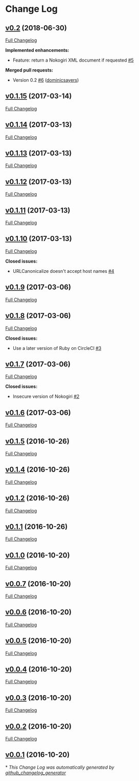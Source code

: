 # Change Log

## [v0.2](https://github.com/dominicsayers/url_canonicalize/tree/v0.2) (2018-06-30)
[Full Changelog](https://github.com/dominicsayers/url_canonicalize/compare/v0.1.15...v0.2)

**Implemented enhancements:**

- Feature: return a Nokogiri XML document if requested [\#5](https://github.com/dominicsayers/url_canonicalize/issues/5)

**Merged pull requests:**

- Version 0.2 [\#6](https://github.com/dominicsayers/url_canonicalize/pull/6) ([dominicsayers](https://github.com/dominicsayers))

## [v0.1.15](https://github.com/dominicsayers/url_canonicalize/tree/v0.1.15) (2017-03-14)
[Full Changelog](https://github.com/dominicsayers/url_canonicalize/compare/v0.1.14...v0.1.15)

## [v0.1.14](https://github.com/dominicsayers/url_canonicalize/tree/v0.1.14) (2017-03-13)
[Full Changelog](https://github.com/dominicsayers/url_canonicalize/compare/v0.1.13...v0.1.14)

## [v0.1.13](https://github.com/dominicsayers/url_canonicalize/tree/v0.1.13) (2017-03-13)
[Full Changelog](https://github.com/dominicsayers/url_canonicalize/compare/v0.1.12...v0.1.13)

## [v0.1.12](https://github.com/dominicsayers/url_canonicalize/tree/v0.1.12) (2017-03-13)
[Full Changelog](https://github.com/dominicsayers/url_canonicalize/compare/v0.1.11...v0.1.12)

## [v0.1.11](https://github.com/dominicsayers/url_canonicalize/tree/v0.1.11) (2017-03-13)
[Full Changelog](https://github.com/dominicsayers/url_canonicalize/compare/v0.1.10...v0.1.11)

## [v0.1.10](https://github.com/dominicsayers/url_canonicalize/tree/v0.1.10) (2017-03-13)
[Full Changelog](https://github.com/dominicsayers/url_canonicalize/compare/v0.1.9...v0.1.10)

**Closed issues:**

- URLCanonicalize doesn't accept host names [\#4](https://github.com/dominicsayers/url_canonicalize/issues/4)

## [v0.1.9](https://github.com/dominicsayers/url_canonicalize/tree/v0.1.9) (2017-03-06)
[Full Changelog](https://github.com/dominicsayers/url_canonicalize/compare/v0.1.8...v0.1.9)

## [v0.1.8](https://github.com/dominicsayers/url_canonicalize/tree/v0.1.8) (2017-03-06)
[Full Changelog](https://github.com/dominicsayers/url_canonicalize/compare/v0.1.7...v0.1.8)

**Closed issues:**

- Use a later version of Ruby on CircleCI [\#3](https://github.com/dominicsayers/url_canonicalize/issues/3)

## [v0.1.7](https://github.com/dominicsayers/url_canonicalize/tree/v0.1.7) (2017-03-06)
[Full Changelog](https://github.com/dominicsayers/url_canonicalize/compare/v0.1.6...v0.1.7)

**Closed issues:**

- Insecure version of Nokogiri [\#2](https://github.com/dominicsayers/url_canonicalize/issues/2)

## [v0.1.6](https://github.com/dominicsayers/url_canonicalize/tree/v0.1.6) (2017-03-06)
[Full Changelog](https://github.com/dominicsayers/url_canonicalize/compare/v0.1.5...v0.1.6)

## [v0.1.5](https://github.com/dominicsayers/url_canonicalize/tree/v0.1.5) (2016-10-26)
[Full Changelog](https://github.com/dominicsayers/url_canonicalize/compare/v0.1.4...v0.1.5)

## [v0.1.4](https://github.com/dominicsayers/url_canonicalize/tree/v0.1.4) (2016-10-26)
[Full Changelog](https://github.com/dominicsayers/url_canonicalize/compare/v0.1.2...v0.1.4)

## [v0.1.2](https://github.com/dominicsayers/url_canonicalize/tree/v0.1.2) (2016-10-26)
[Full Changelog](https://github.com/dominicsayers/url_canonicalize/compare/v0.1.1...v0.1.2)

## [v0.1.1](https://github.com/dominicsayers/url_canonicalize/tree/v0.1.1) (2016-10-26)
[Full Changelog](https://github.com/dominicsayers/url_canonicalize/compare/v0.1.0...v0.1.1)

## [v0.1.0](https://github.com/dominicsayers/url_canonicalize/tree/v0.1.0) (2016-10-20)
[Full Changelog](https://github.com/dominicsayers/url_canonicalize/compare/v0.0.7...v0.1.0)

## [v0.0.7](https://github.com/dominicsayers/url_canonicalize/tree/v0.0.7) (2016-10-20)
[Full Changelog](https://github.com/dominicsayers/url_canonicalize/compare/v0.0.6...v0.0.7)

## [v0.0.6](https://github.com/dominicsayers/url_canonicalize/tree/v0.0.6) (2016-10-20)
[Full Changelog](https://github.com/dominicsayers/url_canonicalize/compare/v0.0.5...v0.0.6)

## [v0.0.5](https://github.com/dominicsayers/url_canonicalize/tree/v0.0.5) (2016-10-20)
[Full Changelog](https://github.com/dominicsayers/url_canonicalize/compare/v0.0.4...v0.0.5)

## [v0.0.4](https://github.com/dominicsayers/url_canonicalize/tree/v0.0.4) (2016-10-20)
[Full Changelog](https://github.com/dominicsayers/url_canonicalize/compare/v0.0.3...v0.0.4)

## [v0.0.3](https://github.com/dominicsayers/url_canonicalize/tree/v0.0.3) (2016-10-20)
[Full Changelog](https://github.com/dominicsayers/url_canonicalize/compare/v0.0.2...v0.0.3)

## [v0.0.2](https://github.com/dominicsayers/url_canonicalize/tree/v0.0.2) (2016-10-20)
[Full Changelog](https://github.com/dominicsayers/url_canonicalize/compare/v0.0.1...v0.0.2)

## [v0.0.1](https://github.com/dominicsayers/url_canonicalize/tree/v0.0.1) (2016-10-20)


\* *This Change Log was automatically generated by [github_changelog_generator](https://github.com/skywinder/Github-Changelog-Generator)*